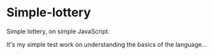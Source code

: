 # Simple-lottery
<p>Simple lottery, on simple JavaScript.</p>
<p>It's my simple test work on understanding the basics of the language...</p>
